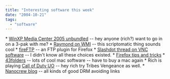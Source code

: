 ```yaml
---
title: "Interesting software this week"
date: "2004-10-21"
tags: 
  - "software"
---
```


\* [WinXP Media Center 2005 unbundled](http://www.directron.com/media3pk.html) -- hey anyone (rich?) want to go in on a 3-pak with me? \* [Raymond on WMI](http://blogs.msdn.com/oldnewthing/archive/2004/10/21/245652.aspx) -- this scriptomatic thing sounds cool \* [fireFTP](http://www.internet-nexus.com/2004_10_17_archive.htm#109827721563028000) \-- an FTP plugin for Firefox \* [Slashdot thread on VNC software](http://slashdot.org/article.pl?sid=04/10/20/0132236) -- I didn't know all these choices existed. \* [Firefox tips and tricks](http://users.tns.net/~skingery/firefox/Home_Page.html) \* [43folders](http://www.43folders.com/) -- lots of cool mac software -- have to buy a mac again \* Rich is playing [Call of Duty UO](http://www.tongfamily.com/guide_to_games/2004/10/13/call_of_duty_united_offensive.html) -- hey rich try Tribes Vengeance as well. \* [Nanocrew blog](http://nanocrew.net/blog/) -- all kinds of good DRM avoiding links
